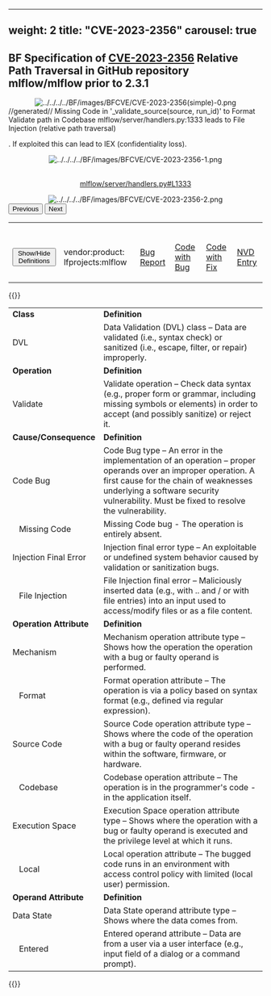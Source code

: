 
---
weight: 2
title: "CVE-2023-2356"
carousel: true
---

## BF Specification of [CVE-2023-2356](https://cve.mitre.org/cgi-bin/cvename.cgi?name=CVE-2023-2356) Relative Path Traversal in GitHub repository mlflow/mlflow prior to 2.3.1

<div>
<div class="row">
<div class="col-5">
<div>
<div style="text-align:center">
<img src="../../../../BF/images/BFCVE/CVE-2023-2356(simple)-0.png" alt="../../../../BF/images/BFCVE/CVE-2023-2356(simple)-0.png"/> 
		</div>
</div>

</div>
<div class="col">
<div class="row">
<div >
//generated//
Missing Code in '_validate_source(source, run_id)' to Format Validate path in Codebase mlflow/server/handlers.py:1333 leads to File Injection (relative path traversal)

. If exploited this can lead to IEX (confidentiality loss).
</div>
</div>

<div class ="row">
<div>
<div id="carouselControls" class="carousel slide" data-interval="false" data-wrap="false">
<div class="carousel-inner">

<div class="carousel-item active" style="text-align:center">
				
<img src="../../../../BF/images/BFCVE/CVE-2023-2356-1.png" alt="../../../../BF/images/BFCVE/CVE-2023-2356-1.png"/> 
<td>

<br/>[mlflow/server/handlers.py#L1333](https://github.com/mlflow/mlflow/blob/6e051028b4cd5a4c68a32f8f59819f98ff62fb80/mlflow/server/handlers.py#L1333)
</td>
			
</div>
			
<div class="carousel-item" style="text-align:center">
				
<img src="../../../../BF/images/BFCVE/CVE-2023-2356-2.png" alt="../../../../BF/images/BFCVE/CVE-2023-2356-2.png"/> 
</div>
			
</div>
<button class="carousel-control-prev" type="button" data-bs-target="#carouselControls" data-bs-slide="prev">
<span class="carousel-control-prev-icon" aria-hidden="true"></span>
<span class="visually-hidden">Previous</span>
</button>
<button class="carousel-control-next" type="button" data-bs-target="#carouselControls" data-bs-slide="next">
<span class="carousel-control-next-icon" aria-hidden="true"></span>
<span class="visually-hidden">Next</span>
</button>
</div>
</div>
</div>
</div>
</div>
</div>

<table>
<tr>
<td>

<br/><button class="btn btn-secondary" type="button" data-bs-toggle="collapse" data-bs-target="#collapseTable" aria-expanded="false" aria-controls="collapseTable">Show/Hide Definitions</button>
</td><td>

<br/>vendor:product: lfprojects:mlflow
</td><td>

<br/>[Bug Report](https://huntr.dev/bounties/7b5d130d-38eb-4133-8c7d-0dfc9a9d9896)
</td><td>

<br/>[Code with Bug](https://github.com/mlflow/mlflow/commit/6e051028b4cd5a4c68a32f8f59819f98ff62fb80)
</td><td>

<br/>[Code with Fix](https://github.com/mlflow/mlflow/commit/f73147496e05c09a8b83d95fb4f1bf86696c6342)
</td><td>

<br/>[NVD Entry](https://nvd.nist.gov/vuln/detail/CVE-2023-2356)
</td>
</tr>
</table>

{{<rawhtml>}}
<div class="collapse" id="collapseTable">
<table>
		<tr>
		<td>
				<strong>Class</strong>
			</td>
	<td>
				<strong>Definition</strong>
			</td>
	</tr>
	<tr>
		<td>DVL</td>
	<td>Data Validation (DVL) class – Data are validated (i.e., syntax check) or sanitized (i.e., escape, filter, or repair) improperly.</td>
	</tr>
	<tr>
		<td>
				<strong>Operation</strong>
			</td>
	<td>
				<strong>Definition</strong>
			</td>
	</tr>
	<tr>
		<td>Validate</td>
	<td>Validate operation – Check data syntax (e.g., proper form or grammar, including missing symbols or elements) in order to accept (and possibly sanitize) or reject it.</td>
	</tr>
	<tr>
		<td>
				<strong>Cause/Consequence</strong>
			</td>
	<td>
				<strong>Definition</strong>
			</td>
	</tr>
	<tr>
		<td>Code Bug</td>
	<td>Code Bug type – An error in the implementation of an operation – proper operands over an improper operation. A first cause for the chain of weaknesses underlying a software security vulnerability. Must be fixed to resolve the vulnerability.</td>
	</tr>
	<tr>
		<td>   Missing Code</td>
	<td>Missing Code bug - The operation is entirely absent.</td>
	</tr>
	<tr>
		<td>Injection Final Error</td>
	<td>Injection final error type – An exploitable or undefined system behavior caused by validation or sanitization bugs.</td>
	</tr>
	<tr>
		<td>   File Injection</td>
	<td>File Injection final error – Maliciously inserted data (e.g., with .. and / or with file entries) into an input used to access/modify files or as a file content.</td>
	</tr>
	<tr>
		<td>
				<strong>Operation Attribute</strong>
			</td>
	<td>
				<strong>Definition</strong>
			</td>
	</tr>
	<tr>
		<td>Mechanism</td>
	<td>Mechanism operation attribute type – Shows how the operation the operation with a bug or faulty operand is performed.</td>
	</tr>
	<tr>
		<td>   Format</td>
	<td>Format operation attribute – The operation is via a policy based on syntax format (e.g., defined via regular expression).</td>
	</tr>
	<tr>
		<td>Source Code</td>
	<td>Source Code operation attribute type – Shows where the code of the operation with a bug or faulty operand resides within the software, firmware, or hardware.</td>
	</tr>
	<tr>
		<td>   Codebase</td>
	<td>Codebase operation attribute – The operation is in the programmer's code - in the application itself.</td>
	</tr>
	<tr>
		<td>Execution Space</td>
	<td>Execution Space operation attribute type – Shows where the operation with a bug or faulty operand is executed and the privilege level at which it runs.</td>
	</tr>
	<tr>
		<td>   Local</td>
	<td>Local operation attribute – The bugged code runs in an environment with access control policy with limited (local user) permission.</td>
	</tr>
	<tr>
		<td>
				<strong>Operand Attribute</strong>
			</td>
	<td>
				<strong>Definition</strong>
			</td>
	</tr>
	<tr>
		<td>Data State</td>
	<td>Data State operand attribute type – Shows where the data comes from.</td>
	</tr>
	<tr>
		<td>   Entered</td>
	<td>Entered operand attribute – Data are from a user via a user interface (e.g., input field of a dialog or a command prompt).</td>
	</tr>
	
</table>
</div>
{{</rawhtml>}}
	